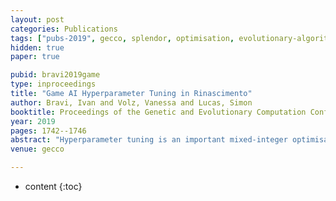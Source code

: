 ```yaml
---
layout: post
categories: Publications
tags: ["pubs-2019", gecco, splendor, optimisation, evolutionary-algorithms]
hidden: true
paper: true

pubid: bravi2019game
type: inproceedings
title: "Game AI Hyperparameter Tuning in Rinascimento"
author: Bravi, Ivan and Volz, Vanessa and Lucas, Simon
booktitle: Proceedings of the Genetic and Evolutionary Computation Conference Companion
year: 2019
pages: 1742--1746
abstract: "Hyperparameter tuning is an important mixed-integer optimisation problem, especially in the context of real-world applications such as games. In this paper, we propose a function suite around hyperparameter optimisation of game AI based on the card game Splendor and using the Rinascimento framework. We propose several different functions and demonstrate their complexity and diversity. We further suggest various possible extensions of the proposed suite."
venue: gecco

---
```


* content
{:toc}

